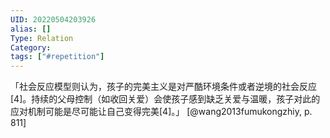 ```yaml
---
UID: 20220504203926
alias: []
Type: Relation
Category: 
tags: ["#repetition"]
---
```


「社会反应模型则认为，孩子的完美主义是对严酷环境条件或者逆境的社会反应[4]。持续的父母控制（如收回关爱）会使孩子感到缺乏关爱与温暖，孩子对此的应对机制可能是尽可能让自己变得完美[4]。」 [@wang2013fumukongzhiy, p. 811]
